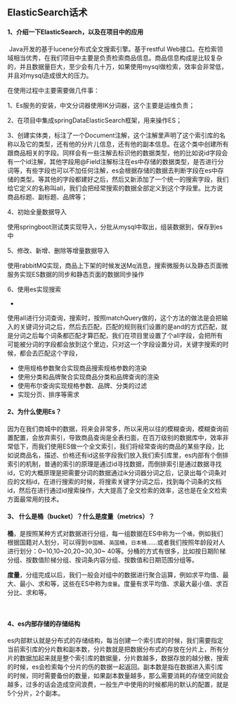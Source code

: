 ## ElasticSearch话术

#### 1、介绍一下ElasticSearch，以及在项目中的应用

​ Java开发的基于lucene分布式全文搜索引擎。基于restful
Web接口。在检索领域相当优秀，在我们项目中主要是负责检索商品信息。商品信息构成是比较复杂的，并且数据量巨大，至少会有几十万，如果使用mysql做检索，效率会非常低，并且对mysql造成很大的压力。

在使用过程中主要需要做几件事：

1、Es服务的安装，中文分词器使用IK分词器，这个主要是运维负责；

2、在项目中集成springDataElasticSearch框架，用来操作ES；

3、创建实体类，标注了一个Document注解，这个注解里声明了这个索引库的名称以及它的类型，还有他的分片儿信息，还有他的副本信息。在这个类中创建所有跟商品相关的字段。同样会有一些注解去标识他的数据类型，他的比如说id字段会有一个id注解，其他字段用@Field注解标注在es中存储的数据类型，是否进行分词等，有些字段也可以不加任何注解，es会根据存储的数据去判断字段在es中存储的类型。等其他的字段都建好之后，然后又新添加了一个统一的搜索字段，我们给它定义的名称叫all，我们会把经常搜索的数据全部定义到这个字段里。比方说商品标题、副标题、品牌等；

4、初始全量数据导入

使用springboot测试类实现导入，分批从mysql中取出，组装数据到，保存到es中

5、修改、新增、删除等增量数据导入

使用rabbitMQ实现，商品上下架的时候发送Mq消息，搜索微服务以及静态页面微服务实现ES数据的同步和静态页面的数据同步操作

6、使用es实现搜索

-
使用all进行分词查询，搜索时，按照matchQuery做的，这个方法的做法是会把输入的关键词分词之后，然后去匹配，匹配的规则我们设置的是and的方式匹配，就是分词之后每个词条都匹配才算匹配，我们在项目里设置了个all字段，会把所有可能被分词的字段都会放到这个里边，只对这一个字段设置分词，关键字搜索的时候，都会去匹配这个字段，
- 使用规格参数聚合实现商品搜索规格参数的渲染
- 使用分类和品牌聚合实现商品分类和品牌查询的渲染
- 使用布尔查询实现规格参数、品牌、分类的过滤
- 实现分页、排序等需求

#### 2、为什么使用Es？

​
因为在我们商城中的数据，将来会非常多，所以采用以往的模糊查询，模糊查询前置配置，会放弃索引，导致商品查询是全表扫面，在百万级别的数据库中，效率非常低下，而我们使用ES做一个全文索引，我们将经常查询的商品的某些字段，比如说商品名，描述、价格还有id这些字段我们放入我们索引库里，es内部有个倒排索引的机制，普通的索引的原理是通过id寻找数据，而倒排索引是通过数据寻找id，它的大概原理是把需要分词的数据通过ik分词器分词之后，记录出每个词条对应的文档id，在进行搜索的时候，将搜索关键字分词之后，找到每个词条的文档id，然后在进行通过id搜索操作，大大提高了全文检索的效率，这也是在全文检索方面最常用的技术。

#### 3、 什么是桶（bucket）？什么是度量（metrics）？

​        **桶**，是按照某种方式对数据进行分组，每一组数据在ES中称为一个`桶`，例如我们根据国籍对人划分，可以得到`中国桶`、`英国桶`，`日本桶`……或者我们按照年龄段对人进行划分：0~10,10~20,20~30,30~
40等。分桶的方式有很多，比如按日期阶梯分组、按数值阶梯分组、按词条内容分组、按数值和日期范围分组等。

​    **度量**，分组完成以后，我们一般会对组中的数据进行聚合运算，例如求平均值、最大、最小、求和等，这些在ES中称为`度量`。度量有求平均值、求最大最小值、求百分比、求和等。

​

#### 4、es内部存储的存储结构

es内部默认就是分布式的存储结构，每当创建一个索引库的时候，我们需要指定当前索引库的分片数和副本数，分片数就是把数据分布式的存放在分片上，所有分片的数据加起来就是整个索引库的数据量，分片数越多，数据存放的越分散，搜索的时候，es会检索每个分片的伤的数据一起返回。副本数是指在数据进入索引库的时候，同时需要备份的数量，如果副本数量越多，那么需要消耗的存储空间就会越多，过多的话会造成空间浪费，一般生产中使用的时候都用的默认的配置，就是5个分片，2个副本。









